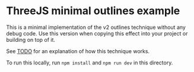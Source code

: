 # ThreeJS minimal outlines example

This is a minimal implementation of the v2 outlines technique without any debug code. Use this version when copying this effect into your project or building on top of it. 

See [TODO](TODO) for an explanation of how this technique works.

To run this locally, run `npm install` and `npm run dev` in this directory.
